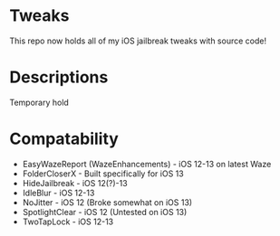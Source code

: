 # Tweaks

This repo now holds all of my iOS jailbreak tweaks with source code!

# Descriptions

Temporary hold

# Compatability

- EasyWazeReport (WazeEnhancements) - iOS 12-13 on latest Waze
- FolderCloserX - Built specifically for iOS 13
- HideJailbreak - iOS 12(?)-13
- IdleBlur - iOS 12-13
- NoJitter - iOS 12 (Broke somewhat on iOS 13)
- SpotlightClear - iOS 12 (Untested on iOS 13)
- TwoTapLock - iOS 12-13
